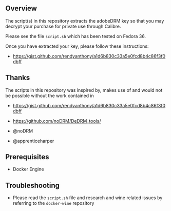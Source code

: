 ## Overview
The script(s) in this repository extracts the adobeDRM key so that you may decrypt your purchase for private use through Calibre.

Please see the file `script.sh` which has been tested on Fedora 36.

Once you have extracted your key, please follow these instructions:
- https://gist.github.com/rendyanthony/a1d6b830c33a5e0fcd8b4c86f3f0dbff

## Thanks
The scripts in this repository was inspired by, makes use of and would not be possible without the work contained in

- https://gist.github.com/rendyanthony/a1d6b830c33a5e0fcd8b4c86f3f0dbff
- https://github.com/noDRM/DeDRM_tools/

- @noDRM
- @apprenticeharper

## Prerequisites
- Docker Engine

## Troubleshooting
- Please read the `script.sh` file and research and wine related issues by referring to the `docker-wine` repository
